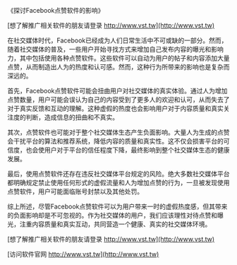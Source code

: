 《探讨Facebook点赞软件的影响》

[想了解推广相关软件的朋友请登录 http://www.vst.tw](http://www.vst.tw)

在社交媒体时代，Facebook已经成为人们日常生活中不可或缺的一部分。然而，随着社交媒体的普及，一些用户开始寻找方式来增加自己发布内容的曝光和影响力，其中包括使用各种点赞软件。这些软件可以自动为用户的帖子和内容添加大量点赞，从而制造出人为的热度和认可感。然而，这种行为所带来的影响也是复杂而深远的。

首先，Facebook点赞软件可能会扭曲用户对社交媒体的真实体验。通过人为增加点赞数量，用户可能会误认为自己的内容受到了更多人的欢迎和认可，从而失去了对于真实反馈和互动的理解。这种虚假的热度也会影响用户对于内容质量和真实关注度的判断，造成信息的扭曲和不真实。

其次，点赞软件也可能对于整个社交媒体生态产生负面影响。大量人为生成的点赞会干扰平台的算法和推荐系统，降低内容的质量和真实性。这不仅会损害平台的可信度，也会使用户对于平台的信任程度下降，最终影响到整个社交媒体生态的健康发展。

最后，使用点赞软件还存在违反社交媒体平台规定的风险。绝大多数社交媒体平台都明确规定禁止使用任何形式的虚假流量和人为增加点赞的行为，一旦被发现使用点赞软件，用户可能面临账号封禁以及其他处罚。

综上所述，尽管Facebook点赞软件可以为用户带来一时的虚假热度感，但其带来的负面影响却是不可忽视的。作为社交媒体的用户，我们应该理性对待点赞和曝光，注重内容质量和真实互动，共同营造一个健康、真实的社交媒体环境。

[想了解推广相关软件的朋友请登录 http://www.vst.tw](http://www.vst.tw)


[访问软件官网 http://www.vst.tw](http://www.vst.tw)
